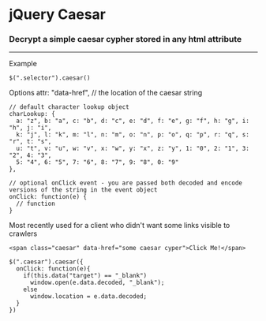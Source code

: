 # jQuery Caesar

### Decrypt a simple caesar cypher stored in any html attribute
---------------------------------------------------------------

Example

    $(".selector").caesar()

Options
    attr: "data-href", // the location of the caesar string

    // default character lookup object
    charLookup: {
      a: "z", b: "a", c: "b", d: "c", e: "d", f: "e", g: "f", h: "g", i: "h", j: "i",
      k: "j", l: "k", m: "l", n: "m", o: "n", p: "o", q: "p", r: "q", s: "r", t: "s",
      u: "t", v: "u", w: "v", x: "w", y: "x", z: "y", 1: "0", 2: "1", 3: "2", 4: "3",
      5: "4", 6: "5", 7: "6", 8: "7", 9: "8", 0: "9"
    },

    // optional onClick event - you are passed both decoded and encode versions of the string in the event object
    onClick: function(e) {
      // function
    }

Most recently used for a client who didn't want some links visible to crawlers

    <span class="caesar" data-href="some caesar cyper">Click Me!</span>

    $(".caesar").caesar({
      onClick: function(e){
        if(this.data("target") == "_blank")
          window.open(e.data.decoded, "_blank");
        else
          window.location = e.data.decoded;
      }
    })